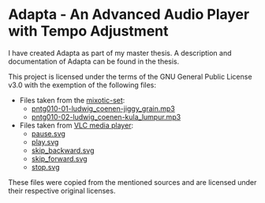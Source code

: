 # Adapta - An Advanced Audio Player with Tempo Adjustment

I have created Adapta as part of my master thesis. A description and
documentation of Adapta can be found in the thesis.

This project is licensed under the terms of the GNU General Public License v3.0
with the exemption of the following files:
* Files taken from the
  [mixotic-set](http://www.cp.jku.at/datasets/fingerprinting/):
    * [pntg010-01-ludwig_coenen-jiggy_grain.mp3](example/pntg010-01-ludwig_coenen-jiggy_grain.mp3)
    * [pntg010-02-ludwig_coenen-kula_lumpur.mp3](example/pntg010-02-ludwig_coenen-kula_lumpur.mp3)
* Files taken from [VLC media player](https://www.videolan.org/vlc/):
    * [pause.svg](adapta/resources/pause.svg)
    * [play.svg](adapta/resources/play.svg)
    * [skip_backward.svg](adapta/resources/skip_backward.svg)
    * [skip_forward.svg](adapta/resources/skip_forward.svg)
    * [stop.svg](adapta/resources/stop.svg)

These files were copied from the mentioned sources and are licensed under their
respective original licenses.